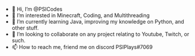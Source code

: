 - 👋 Hi, I’m @PSICodes
- 👀 I’m interested in Minecraft, Coding, and Multithreading
- 🌱 I’m currently learning Java, improving my knowledge on Python, and other stuff.
- 💞️ I’m looking to collaborate on any project relating to Youtube, Twitch, or such.
- 📫 How to reach me, friend me on discord PSIPlays#7069

<!---
PSICodes/PSICodes is a ✨ special ✨ repository because its `README.md` (this file) appears on your GitHub profile.
You can click the Preview link to take a look at your changes.
--->

